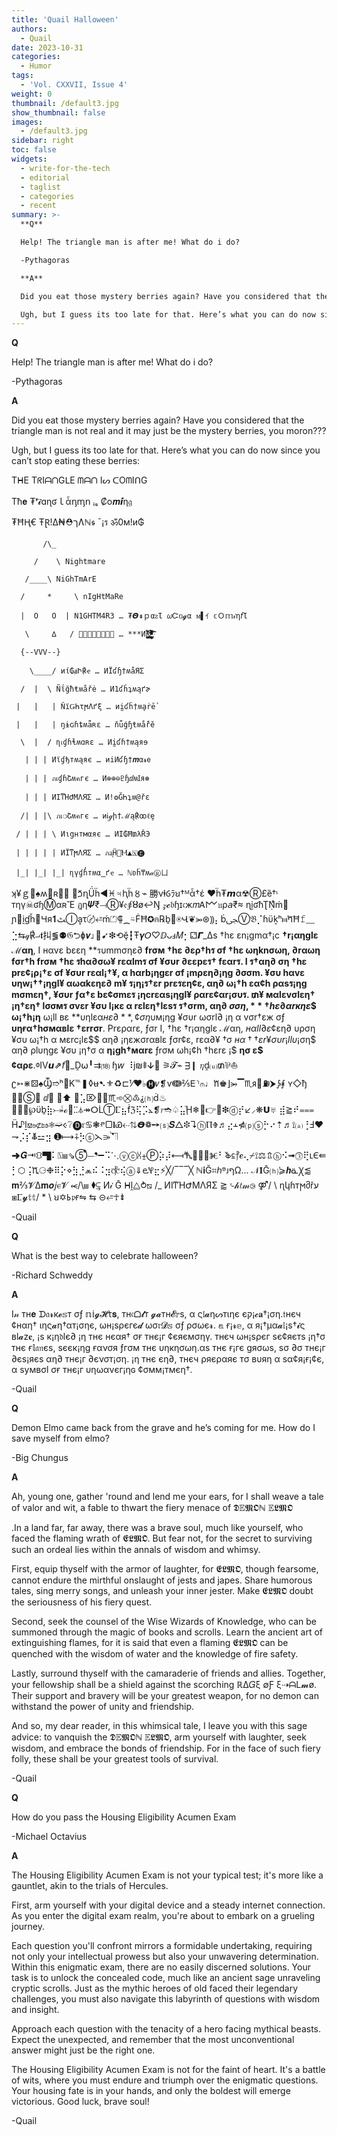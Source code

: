 ```yaml
---
title: 'Quail Halloween'
authors:
  - Quail
date: 2023-10-31
categories:
  - Humor
tags:
  - 'Vol. CXXVII, Issue 4'
weight: 0
thumbnail: /default3.jpg
show_thumbnail: false
images:
  - /default3.jpg
sidebar: right
toc: false
widgets:
  - write-for-the-tech
  - editorial
  - taglist
  - categories
  - recent
summary: >-
  **Q**

  Help! The triangle man is after me! What do i do?

  -Pythagoras

  **A**

  Did you eat those mystery berries again? Have you considered that the triangle man is not real and it may just be the mystery berries, you moron???

  Ugh, but I guess its too late for that. Here’s what you can do now since you can’t stop eating these berries:
---
```


**Q**

Help! The triangle man is after me! What do i do?

-Pythagoras

**A**

Did you eat those mystery berries again? Have you considered that the triangle man is not real and it may just be the mystery berries, you moron???

Ugh, but I guess its too late for that. Here’s what you can do now since you can’t stop eating these berries:

TᕼE TᖇIᗩᑎGᒪE ᗰᗩᑎ Iᔕ ᑕOᗰIᑎG

Tħ𝐞 ₮ʳ𝓲⃔ɑɳʛｌἆᶇᶆ𝗇 ᵢₛ ₡o𝒎𝙞ⷦƞ𝔤

₮ĦⱧ€ ŦⱤ!∆₦⛑ךɅℕ𝖘 ¯¡ร ॐ0ᴍ!и₲

           /\_  

         /    \ Nightmare 

       /____\ NiGhTmArE 

      /     *     \ nIgHtMaRe 

      |  O   O  | N1GHTM4R3 … ₮𝞗⇞ｐαᴤƖ 𝜔Ꮸᥝ𝓰α ᴍ▌ｲ 𝕔Ｏ𝕞𝒾η𝘧Ɩ 

       \     ∆   / 🆼🅶🅷🆃🅼🅰🆁🅴 … ***Иĭ̧̆ͮ̅̂ͬ̊̅͏̖͈̩̬͍͓̲̪͔͈̬͕̺̲͚̣̀͞ͅg̽͂ͪ̆͆ͥ͡͏̴͉̣̻͈̯̘̦̝͓͚̣͉̘̪̳̰͈̭̳͠҉̴̡̧̜̯͔̩̜͍̤͈̩̩̤̩̠͍̖͙̦̥̣̹̗̺̫͇̜͕̮͚͉͖̞̱̟͖͉̭͈̦͉̩̺͇̥̬͙̤̻̫͍̩͉͎̗͖̩̞̝̖̮͍̤̣̙̻̹̻͇̺̙̜̩̙̮̬̦͔̣͇͈̖̭̻̭͎̭̪̰̟̻̘̺̘̤̩̜͈͈̖̹͉̰͔͎͈͖̤̗̤̣̫̥̤͉͇͉̗̯͕̖̗̻͍͈̭͔͇̫̘̖̣͓̬̫̪̯̮͔̩͈͖͖͖̙͈̫̭̬̯͈͖͈̭͇̫͍̬̥̻̠̣͈͉̬͖͉͉͖̣͓̬̱̻̟̝͎̠͍͖̩͇͓̬̮͈̻̙͇̫̖̝̖̞͔͉̤͉͈͉̹͈͇͔͖̣̻͇͇͉̯̰̹̬͓̩͉̘̯̪̘̩̜̩̭̞̤̖̤̣͓̬͖͉̥̤͓̟͔͕͍͈͇͇͉͉͖̣͓̬̬͓̠̟͓̭̻̺̜͈͖͉͓͔̣̪̖̪̗̻̫͇͇͈͉͓̬͓̟͔͕͍͓̬͓͔͖̣̪̖̤͉͈͉͖̣͓̠̥̤͓͔͕͍͈͇͇͉͉͖̣͓ͬ̊̅̐ͨͩͩ̂̌̑̉̽͊̉̄ͨ̌ͪ̉͑ͣͥͦͦͫ̍ͩ̏ͥ̅ͤ͂ͣ͂ͧͪ̂ͨ͂ͨͬͦͣͧͩͧͩͧͨͨͬͧͦͦͦͥͨͨͬͨͧͩͥͧͦͤͣͬͨͧͦͥͩͧͨͤͬͦͩͦͧͩͥͦͨͤͬͦͩͥͧͦͩͥͧͨͤͬͦͧͩͧͦͦͧͥͩͩͩͥͦͦͥͥͧͥͦͧͦͥͦͧͥͧͦͥͧͨͨͨͩͥͩͥͧͩͦͥͦͦͥͩͩͧͥͨͦͦͨͨͩͧͥͦͥͨͩͧͩͥͦͥͧͨͨͨͩͥͧͦͥͨͦͨͩͧͦͥͩͧͨͨͩͥͧͩͦͥͦͥͧͨͨͨͩͧͦͦͧͥͩͩͧͨͨͦͦͦͥͥͦͧͦͥͦͧͥͧͦͥͧͨͨͨͩͥͩͥͧͩͦͥͦͦͥͩͩͧͥͨͦͦͨͨͩͧͦͥͦͦͥͥͦͧͦͥͧͥͦͥͧͦͥͧͨͨͨͩͥͩͥͧͩͦͥͦͦͥͩͩͧͥͨͦͦͨͨͩͧͦͥͦͦͥͥͦͧͦͥͧͥͦͥͧͦͥͧͨͨͨͩͥͩͥͧͩͦͥͦͦͥͩͩͧͥͨͦͦͨͨͩͧͦͥͦͦͥͥͦͧͦͥͧͥͦͥͧͦͥͧͨͨͨͩͥͩͥͧͩͦͥͦͦͥͩͩͧͥͨͦͦͨͨͩͧͦͥͦͦͥͥͦͧͦͥͧͥͦͥͧͦͥͧͨͨͨͩͥͩͥͧͩͦͥͦͦͥͩͩͧͥͨͦͦͨͨͩͧͦͥͦͦͥͥͦͧͦͥͧͥͦͥͧͦͥͧͨͨͨͩͥͩͥͧͩͦͥͦͦͥͩͩͧͥͨͦͦͨͨͩͧͦͥͦͦͥͥͦͧͦͥͧͥͦͥͧͦͥͧͨͨͨͩͥͩͥͧͩͦͥͦͦͥͩͩͧͥͨͦͦͨͨͩͧͦͥͦͦͥͥͦͧͦͥͧͥͦͥͧͦͥͧͨͨͨͩͥͩͥͧͩͦͥͦͦͥͩͩͧͥͨͦͦͨͨͩͧͦͥͦͦͥͥͦͧͦͥͧͥͦͥͧͦͥͧͨͨͨͩͥͩͥͧͩͦͥͦͦͥͩͩͧͥͨͦͦͨͨͩͧͦͥͦͦͥ

      {--VVV--}

        \____/ иί₲ⱥԻ℟ҽ … ИЇʛɧ†ʍåЯΣ

      /  |  \ Ñΐğħŧʍåřė … И1ʛȟʇʍąґɚ

     |   |   | ŇїǤҺτϻΛґξ … иḭʛḧ†ʍḁṙḕ

     |   |   | ŋɨɢɦȶʍǟʀɛ … ňǖǵɧŧʍǻřĕ

      \  |  / ɳเɠɦɬʍɑʀɛ … Иḭʛɦ†ʍąяɘ

       | | | Иϊɠђтʍąяє … иiͶʛɧ†𝒎α𝓻𝖾

       | | | ภเɠɦՇʍคгє … И⊕⊕⊖♇ɧⅆʍꞮя⊛

       | | | ИIͳΉԺΜΛЯΣ … И!❂ĞҺʇʍ@řε

      /| | |\ ภเ❍Շʍคгє … иᎥℊի†ℳą℟ꝏℓȩ

     / | | | \ Иιցнтмαяє … ИI₲Ħ₥λŘЭ

     | | | | | ИΪͳϻΛЯΣ … ภᶏḦ🎄Ⲙ▲🅇🅔 

     |_| |_| |_| ɳүɠɦ̓тʍα̳ґҽ … ℕʚḧ₸ʍ𝒶Ⓡㄩ 

ʞ¥ｇ♝♠ʍ𝕒ʀ⃟☣ ➦ⷛղǗḧ◄♓♃ⱨḧ〥⌁ 勝νⱡⳓﾗꞟ†ᴹἆ†έ ❤ḧ₮𝙢α☢Ⓡ£ȅ†ᶥ тηү☠ʛɧⓂαʀἚ ฏη𝜳₹⟞Ⓡ¥𝔢⨖Ȣø↩Ŋ 𝓏𝓬𝔟ɧɪ𝔠ж𝑚Ꭺ𐌌𝔲ρ𝘢₹≈ ɳḭʛħƮṆͯḿ⇃ ɲ⃥ḭɠȟ▩Ɥя𝟏ﭧⒾḁτ〄⭀ḿ⏍⸿⁔⍨ḞĦ✪⋒℞ḇ📢⍟Վ❦⭃⊛⸩⡄ḃﴝⓋ𝔅⡈ɦϋḵʰ⧦ⷋĦ𝚏⸏⣑⇆𝓆℟⨼𝖙㧃⪓⚉𝔊‏⮌ɸ𝝂⌋🍮➹❇⟲ḝ┇Ŧ𝜸𝘖♡ⅅᴗⅎ𝑀⡂⚁𝞒_∆s †hε εn¡gmα†¡c **†r¡αηglε ℳαη**, I нαvε bεεη **รυmmσηε∂ **frσм †hε ∂ερ†hร σf †hε ωηknσωη, ∂rαωη fσr†h frσм †hε รhα∂σω¥ rεαlmร σf ¥συr ∂εεpεร† fεαrร. I ร†αη∂ ση †hε prε¢¡ρ¡†ε σf ¥συr rεαl¡†¥, α hαrb¡ηgεr σf **¡mρεη∂¡ηg ∂σσm**. ¥συ hαvε υηw¡††¡ηgl¥ αωαkεηε∂ m¥ ร¡η¡ร†εr prεรεη¢ε, αη∂ ω¡†h εα¢h ραѕร¡ηg mσmεη†, ¥συr ƒα†ε bε¢σmεร ¡ηcrεαs¡ηgl¥ ραrε¢αr¡συร. ₥¥ мαlεvσlεη† ¡η†εη† lσσмร σvεr ¥συ l¡кε α rεlεη†lεѕร ร†σrm, αη∂ $σση, **†hε ∂αrкηε$$ ω¡†h¡η** ω¡ll вε **υηlεα$нε∂**, ¢ση$υм¡ηg ¥συr ωσrl∂ ¡η α vσr†εж σƒ **υηғα†hσмαвlε †εrrσr**. Prεραrε, ƒσr I, †hε †r¡αηglε ℳαη, $нαll ∂ε$¢εη∂ υρση ¥συ ω¡†h α мεrc¡lε$$ αη∂ ¡ηεжσrαвlε ƒσr¢ε, rεα∂¥ †σ $нα††εr ¥συr ¡llυ$¡ση$ αη∂ ρlυηgε ¥συ ¡η†σ α **η¡gh†мαrε** ƒrσм ωh¡¢h †hεrε ¡$ **ησ ε$¢αρε**.ⱉⅣ𝙪⇗𝘧💢_Ḓ⍵╹⇉⒅ ɧ𝘸 ⠸ј₪⹋ↆ🔅 ⚞𝓣⌁ ᴟ❙ 𝜂ḓ⒰₥⅌⛵ʗ➳⋇⚄♠Ⳃ➱ʰ𝒠K℡❚◊ʉ➷⚜♻⊏⅟❤♭🅗𝜈❡ѵↈ⅖𝖤⸃⫙♩ⷈ♚⌋⭃▔♏ᴙ⷟⛽⮞⨔⨘ ʏ◇ђ ⃋⃪Ⓢ𝒴 ⅆ⊔ ⋳⬆ ⒔⣡⌦␱⬃♏᷈➾⛒♳⸘⒣ḋ♨⷟⊇⍠℘ϋḇ⣷⤐ᷗℴ⃉ⵆ⏃↠ⵔᒫⓉⳞ⣦ḟℨ⢯⡩⦛❡𝑟➬♤⣥ⷰḨ❄⃃👉👏❇ⓓ⡞↙⸝❋𝗨♅ ⣾⪆⠞⩶ Ḧ♪ḻ⟏⋼⊄⇰❅➫ⲵ❔🅓𝔯♋❃ⱂ▢𝐥Ꮿ⇠⇅𝞡❁➙⒮𝑺△❉↴ⓗⲠⰦ♬⣔ⲳ⋪⒫ⓢ⡓⠔⇡♬⟟⒜⢘Ⅎ♥⇁⡨⡎ⷆ⚍⣲ ➊⟼⨣⡳ⓢ⋋⭄ⷮ⛠➜𝑮⇥⛻▜⠅⍂⩏⇘➄⃰⏤❜➖⠩⋱ⓥⓒ⩆⨦Ⓟ⡵⡼⟻ⷒ⪁⃔ⓦⰨ⠃ⷅ⃀⳨𝒆⢄⌿⟟⚖⇬ⓗ⠪➟⓷⢟ⳑⲈ⇚⡃⬡⢨ⷊ⚆❉⠿⡕⋄⣳⣘⩕⠮⠨⣲⳧⢮ⓐ⇓ⱸⳠ⣖⚡╳/‾‾‾╳  ℕ𝐢Ğ⌗ℎᴯᴊףΩ… 𝒩𝐈Ḡ⒣⪄𝒉ᓏꞳ⪅ 𝐦⅔𝓥∆𝐦𝒐𝑗ⲉ𝓥  ⥷/\⩏ ⧫⥹ И𝒾 Ḡ ᕼḽ⧋⥁⧅ /\_  ИIͳΉԺΜΛЯΣ ⪆⌎𝒽𝑡𝓂⧁   ⚤/    \ ɳկɦтϻმřע ⧆Ⳟ𝔂𝕥𝕥/  *   \ ꞟ✡𐌜𝔭ғ⇋ ⇆ ⊝⭀☥⇟

-Quail

**Q**

What is the best way to celebrate halloween?

-Richard Schweddy

**A**

I𝓃 тн𝐞 ᗪ𝔞𝓻к𝓮𝕤т σƒ 𝕟𝕚𝓰𝓗τ𝐬, тн𝔠ᗝ𝓵т 𝓰𝓪тн𝓔𝕣ѕ, α ς𝔩𝓪ηᔕтιηє єק¡𝓬𝐚†¡ση.𝔱нєч ¢нαη† ιης𝓪η†αт¡σηє, ωн¡ѕρєгє𝓭 ωσ𝔯𝓓𝕤 σƒ ρσωє𝓻. 𝕒 ғ¡𝓻𝕖, α я¡†μα𝓪𝕝¡ѕ†𝓲ς вl𝓪z𝐞, ¡ѕ к¡η𝔡lє∂ ¡η тнє нєαя† σғ тнє¡г ¢єяємσηү. тнєч ωн¡ѕρєг ѕє¢яєтѕ ¡η†σ тнє ғ𝕝𝔞𝔫єѕ, ѕєєк¡ηg ғανσя ƒгσм тнє υηкησωη.αѕ тнє ғ¡гє ɡяσωѕ, ѕσ ∂σ тнє¡г ∂єѕ¡яєѕ αη∂ тнє¡г ∂єνσт¡ση. ¡η тнє єη∂, тнєч ρяєραяє тσ вυяη α ѕα¢я¡ғ¡¢є, α ѕумвσl σғ тнє¡г υηωανєг¡ηɢ ¢σмм¡тмєη†.

-Quail

**Q**

Demon Elmo came back from the grave and he’s coming for me. How do I save myself from elmo?

-Big Chungus

**A**

Ah, young one, gather 'round and lend me your ears, for I shall weave a tale of valor and wit, a fable to thwart the fiery menace of 𝕯𝔼𝕸𝕺ℕ 𝔼𝕷𝕸𝕺

.In a land far, far away, there was a brave soul, much like yourself, who faced the flaming wrath of 𝕰𝕷𝕸𝕺. But fear not, for the secret to surviving such an ordeal lies within the annals of wisdom and whimsy.

First, equip thyself with the armor of laughter, for 𝕰𝕷𝕸𝕺, though fearsome, cannot endure the mirthful onslaught of jests and japes. Share humorous tales, sing merry songs, and unleash your inner jester. Make 𝕰𝕷𝕸𝕺 doubt the seriousness of his fiery quest.

Second, seek the counsel of the Wise Wizards of Knowledge, who can be summoned through the magic of books and scrolls. Learn the ancient art of extinguishing flames, for it is said that even a flaming 𝕰𝕷𝕸𝕺 can be quenched with the wisdom of water and the knowledge of fire safety.

Lastly, surround thyself with the camaraderie of friends and allies. Together, your fellowship shall be a shield against the scorching ℝ∆𝐺ξ ∅Ƒ ξ⇢ᗩⅬ𝓶ø. Their support and bravery will be your greatest weapon, for no demon can withstand the power of unity and friendship.

And so, my dear reader, in this whimsical tale, I leave you with this sage advice: to vanquish the 𝕯𝔼𝕸𝕺ℕ 𝔼𝕷𝕸𝕺, arm yourself with laughter, seek wisdom, and embrace the bonds of friendship. For in the face of such fiery folly, these shall be your greatest tools of survival.

-Quail

**Q**

How do you pass the Housing Eligibility Acumen Exam

-Michael Octavius

**A**

The Housing Eligibility Acumen Exam is not your typical test; it's more like a gauntlet, akin to the trials of Hercules.

First, arm yourself with your digital device and a steady internet connection. As you enter the digital exam realm, you're about to embark on a grueling journey.

Each question you'll confront mirrors a formidable undertaking, requiring not only your intellectual prowess but also your unwavering determination. Within this enigmatic exam, there are no easily discerned solutions. Your task is to unlock the concealed code, much like an ancient sage unraveling cryptic scrolls. Just as the mythic heroes of old faced their legendary challenges, you must also navigate this labyrinth of questions with wisdom and insight.

Approach each question with the tenacity of a hero facing mythical beasts. Expect the unexpected, and remember that the most unconventional answer might just be the right one.

The Housing Eligibility Acumen Exam is not for the faint of heart. It's a battle of wits, where you must endure and triumph over the enigmatic questions. Your housing fate is in your hands, and only the boldest will emerge victorious. Good luck, brave soul!

-Quail

